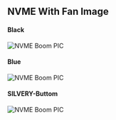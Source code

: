 ## NVME With Fan Image

#### Black
![NVME Boom PIC][3]
#### Blue
![NVME Boom PIC][4]
#### SILVERY-Buttom
![NVME Boom PIC][5]

 [3]: https://tttemp.oss-cn-shanghai.aliyuncs.com/r86s-site/boom-pic/R86S-NVME-BLACK.jpg
 [4]: https://tttemp.oss-cn-shanghai.aliyuncs.com/r86s-site/boom-pic/R86S-NVME-Blue.jpg
 [5]: https://tttemp.oss-cn-shanghai.aliyuncs.com/r86s-site/boom-pic/R86S-NVME-S-Bottom.jpg

